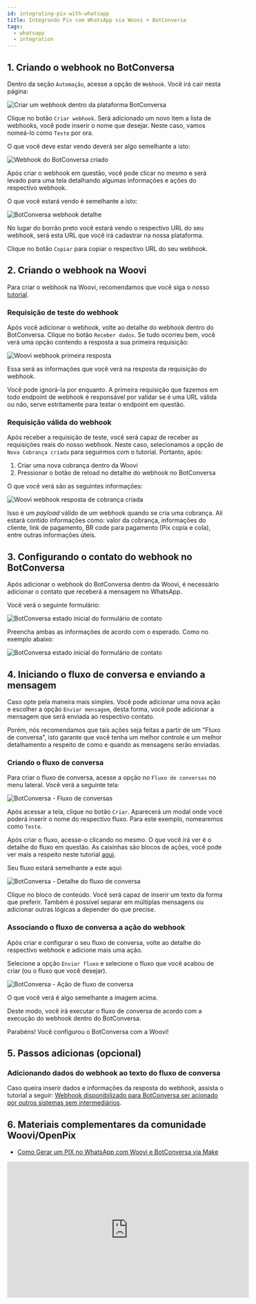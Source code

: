```yaml
---
id: integrating-pix-with-whatsapp
title: Integrando Pix com WhatsApp via Woovi + BotConversa
tags:
  - whatsapp
  - integration
---
```


## 1. Criando o webhook no BotConversa

Dentro da seção `Automação`, acesse a opção de `Webhook`. Você irá cair nesta página:

![Criar um webhook dentro da plataforma BotConversa](/img/botconversa-create-webhook.png)

Clique no botão `Criar webhook`. Será adicionado um novo item a lista de webhooks,
você pode inserir o nome que desejar. Neste caso, vamos nomeá-lo como `Teste` por ora.

O que você deve estar vendo deverá ser algo semelhante a isto:

![Webhook do BotConversa criado](/img/botconversa-webhook-created.png)

Após criar o webhook em questão, você pode clicar no mesmo e será levado para uma tela
detalhando algumas informações e ações do respectivo webhook.

O que você estará vendo é semelhante a isto:

![BotConversa webhook detalhe](/img/botconversa-webhook-detail.png)

No lugar do borrão preto você estará vendo o respectivo URL do seu webhook, será esta
URL que você irá cadastrar na nossa plataforma.

Clique no botão `Copiar` para copiar o respectivo URL do seu webhook.

## 2. Criando o webhook na Woovi

Para criar o webhook na Woovi, recomendamos que você siga o nosso 
[tutorial](/docs/webhook/platform/webhook-platform-api).

### Requisição de teste do webhook

Após você adicionar o webhook, volte ao detalhe do webhook dentro do BotConversa.
Clique no botão `Receber dados`. Se tudo ocorreu bem, você verá uma opção contendo
a resposta a sua primeira requisição:

![Woovi webhook primeira resposta](/img/botconversa-webhook-first-response.png)

Essa será as informações que você verá na resposta da requisição do webhook.

Você pode ignorá-la por enquanto. A primeira requisição que fazemos em todo endpoint
de webhook é responsável por validar se é uma URL válida ou não, serve estritamente
para testar o endpoint em questão.

### Requisição válida do webhook

Após receber a requisição de teste, você será capaz de receber as requisições reais
do nosso webhook. Neste caso, selecionamos a opção de `Nova Cobrança criada` para
seguirmos com o tutorial. Portanto, após:

1. Criar uma nova cobrança dentro da Woovi
2. Pressionar o botão de reload no detalhe do webhook no BotConversa

O que você verá são as seguintes informações:

![Woovi webhook resposta de cobrança criada](/img/botconversa-webhook-valid-response.png)

Isso é um _payload_ válido de um webhook quando se cria uma cobrança. Ali estará contido informações
como: valor da cobrança, informações do cliente, link de pagamento, BR code para pagamento (Pix copia e cola),
entre outras informações úteis.

## 3. Configurando o contato do webhook no BotConversa

Após adicionar o webhook do BotConversa dentro da Woovi, é necessário adicionar o contato
que receberá a mensagem no WhatsApp.

Você verá o seguinte formulário:

![BotConversa estado inicial do formulário de contato](/img/botconversa-webhook-initial-form-contact.png)

Preencha ambas as informações de acordo com o esperado. Como no exemplo abaixo:

![BotConversa estado inicial do formulário de contato](/img/botconversa-webhook-filled-form-contact.png)

## 4. Iniciando o fluxo de conversa e enviando a mensagem

Caso opte pela maneira mais simples. Você pode adicionar uma nova ação e escolher a opção `Enviar mensagem`,
desta forma, você pode adicionar a mensagem que será enviada ao respectivo contato.

Porém, nós recomendamos que tais ações seja feitas a partir de um "Fluxo de conversa", isto garante
que você tenha um melhor controle e um melhor detalhamento a respeito de como e quando as mensagens
serão enviadas.

### Criando o fluxo de conversa

Para criar o fluxo de conversa, acesse a opção no `Fluxo de conversas` no menu lateral.
Você verá a seguinte tela:

![BotConversa - Fluxo de conversas](/img/botconversa-conversation-flow-screen.png)

Após acessar a tela, clique no botão `Criar`. Aparecerá um modal onde você poderá inserir o nome do
respectivo fluxo. Para este exemplo, nomearemos como `Teste`.

Após criar o fluxo, acesse-o clicando no mesmo. O que você irá ver é o detalhe do fluxo em questão.
As caixinhas são blocos de ações, você pode ver mais a respeito neste tutorial [aqui](https://ajuda.botconversa.com.br/construtor-de-fluxos-botconversa/fluxos-de-conversa/o-que-e-um-bloco-de-conteudo).

Seu fluxo estará semelhante a este aqui:

![BotConversa - Detalhe do fluxo de conversa](/img/botconversa-conversation-detail.png)

Clique no bloco de conteúdo. Você será capaz de inserir um texto da forma que preferir.
Também é possível separar em múltiplas mensagens ou adicionar outras lógicas a depender
do que precise.

### Associando o fluxo de conversa a ação do webhook

Após criar e configurar o seu fluxo de conversa, volte ao detalhe do respectivo webhook
e adicione mais uma ação.

Selecione a opção `Enviar fluxo` e selecione o fluxo que você acabou de criar (ou o
fluxo que você desejar).

![BotConversa - Ação de fluxo de conversa](/img/botconversa-webhook-flow-action.png)

O que você verá é algo semelhante a imagem acima.

Deste modo, você irá executar o fluxo de conversa de acordo com a execução do webhook
dentro do BotConversa.

Parabéns! Você configurou o BotConversa com a Woovi!

## 5. Passos adicionas (opcional)

### Adicionando dados do webhook ao texto do fluxo de conversa

Caso queira inserir dados e informações da resposta do webhook, assista o tutorial a seguir: 
[Webhook disponibilizado para BotConversa ser acionado por outros sistemas sem intermediários](https://us06web.zoom.us/rec/play/3Xj5dcuBRDULOApuSKMPgwJa4eCmjzHkyBwRXvgR4OHDKq2FZwyiE-YZ3Rweygr4qn8kOOo74Zcyffc7.6-YttRdjMSm1VdNm?startTime=1664975296000&_x_zm_rtaid=PZVKWRNiRkeAYNHwBjDPnA.1673398847814.5bd6a02e3760d79e2115e1c2c8286b28&_x_zm_rhtaid=589).

## 6. Materiais complementares da comunidade Woovi/OpenPix

- [Como Gerar um PIX no WhatsApp com Woovi e BotConversa via Make](https://www.youtube.com/watch?v=5wdp1lCwyYY)

<iframe width="560" height="315" src="https://www.youtube.com/embed/5wdp1lCwyYY?si=UNvkwTXheuXWqGYE" title="YouTube video player" frameborder="0" allow="accelerometer; autoplay; clipboard-write; encrypted-media; gyroscope; picture-in-picture; web-share" allowfullscreen></iframe>

